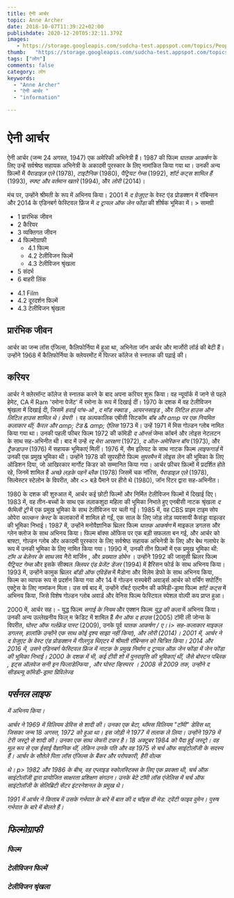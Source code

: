 ```yaml
---
title: ऐनी आर्चर 
topic: Anne Archer
date: 2018-10-07T11:39:22+02:00
publishdate: 2020-12-20T05:32:11.379Z
images: 
   - https://storage.googleapis.com/sudcha-test.appspot.com/topics/People/anne_archer/1.jpeg
thumb:   "https://storage.googleapis.com/sudcha-test.appspot.com/topics/People/anne_archer/thumb.jpeg"
tags: ["लोग"]
comments: false
category: लोग
keywords: 
  - "Anne Archer"
  - "ऐनी आर्चर "
  - "information"

---
```

<h1> ऐनी आर्चर </h1> <p> ऐनी आर्चर (जन्म 24 अगस्त, 1947) एक अमेरिकी अभिनेत्री हैं। 1987 की फिल्म <i> घातक आकर्षण </i> के लिए उन्हें सर्वश्रेष्ठ सहायक अभिनेत्री के अकादमी पुरस्कार के लिए नामांकित किया गया था। उनकी अन्य फ़िल्मों में <i> पैराडाइज़ एले </i> (1978), <i> टाइटैनिक </i> (1980), <i> पैट्रियट गेम्स </i> (1992), <i> शॉर्ट कट्स शामिल हैं </i> (1993), <i> स्पष्ट और वर्तमान खतरे </i> (1994), और <i> लोरी </i> (2014)। </p> <p> मंच पर, उन्होंने श्रीमती के रूप में अभिनय किया। 2001 में <i> द ग्रेजुएट </i> के वेस्ट एंड प्रोडक्शन में रॉबिन्सन और 2014 के एडिनबर्ग फेस्टिवल फ्रिंज में <i> द ट्रायल ऑफ जेन फोंडा </i> की शीर्षक भूमिका में। > सामग्री </h2> <ul> <li> 1 प्रारंभिक जीवन </li> <li> 2 कैरियर </li> <li> 3 व्यक्तिगत जीवन </li> <li> 4 फिल्मोग्राफी <ul> <li> 4.1 फिल्म </li> <li> 4.2 टेलीविजन फिल्में </li> <li> 4.3 टेलीविजन श्रृंखला </li> </ul> </li> <li> 5 संदर्भ </li> <li> 6 बाहरी लिंक </li> </ul> <ul> <li> 4.1 Film </li> <li> 4.2 दूरदर्शन फिल्में </li> <li> 4.3 टेलीविजन श्रृंखला </li> </ul> <h2> प्रारंभिक जीवन </h2 > <p> आर्चर का जन्म लॉस एंजिल्स, कैलिफोर्निया में हुआ था, अभिनेता जॉन आर्चर और मार्जोरी लॉर्ड की बेटी हैं। उन्होंने 1968 में कैलिफोर्निया के क्लेयरमोंट में पित्जर कॉलेज से स्नातक की पढ़ाई की। </p> <h2> करियर </h2> <p> आर्चर ने क्लेरमॉन्ट कॉलेज से स्नातक करने के बाद अपना करियर शुरू किया। वह न्यूयॉर्क में जाने से पहले हेमेट, CA में Ram 'रमोना पेजेंट' में रमोना के रूप में दिखाई दीं। 1970 के दशक में वह टेलीविजन श्रृंखला में दिखाई दी, जिसमें <i> हवाई पांच-ओ </i>, <i> द मॉड स्क्वाड </i>, <i> आयरनसाइड </i>, और <i> लिटिल हाउस ऑन लिटिल हाउस शामिल थे। प्रेयरी </i>। वह अल्पकालिक एबीसी सिटकॉम <i> बॉब और amp पर एक नियमित कलाकार थीं; कैरल और amp; टेड & amp; ऐलिस </i> 1973 में। उन्हें 1971 में मिस गोल्डन ग्लोब नामित किया गया था। उनकी पहली फीचर फिल्म 1972 की कॉमेडी <i> द ऑनर्स </i> जेम्स कॉबर्न और लोइस नेटलटन के साथ सह-अभिनीत थी। बाद में उन्हें <i> रद्द मेरा आरक्षण </i> (1972), <i> द ऑल-अमेरिकन बॉय </i> (1973), और <i> ट्रैकडाउन </i> (1976) में सहायक भूमिकाएं मिलीं। 1976 में, सैम इलियट के साथ नाटक फिल्म <i> लाइफगार्ड </i> में उनकी एक प्रमुख भूमिका थी। उन्होंने 1978 की सुपरहीरो फिल्म <i> सुपरमैन </i> में लोइस लेन की भूमिका के लिए ऑडिशन दिया, जो आखिरकार मार्गोट किडर को सम्मानित किया गया। आर्चर फ़ीचर फ़िल्मों में प्रदर्शित होते रहे, जिनमें शामिल हैं <i> अच्छे लड़के पहनें ब्लैक </i> (1978) जिसमें चक नॉरिस, <i> पैराडाइज़ एले </i> (1978), सिल्वेस्टर स्टेलोन के विपरीत, और <> बड़े पैमाने पर हीरो थे </i> (1980), जॉन रिटर द्वारा सह-अभिनीत। </p> <p> 1980 के दशक की शुरुआत में, आर्चर कई छोटी फिल्मों और निर्मित टेलीविजन फिल्मों में दिखाई दिए। 1983 में, वह तीन-बच्चों के साथ एक तलाकशुदा महिला की भूमिका निभाते हुए एनबीसी नाटक श्रृंखला <i> द फैमिली ट्री </i> में एक प्रमुख भूमिका के साथ टेलीविजन पर चली गईं। 1985 में, वह CBS प्राइम टाइम सोप ओपेरा <i> फाल्कन क्रेस्ट </i> के कलाकारों में शामिल हो गईं, एक साल के लिए जोड़ तोड़ व्यवसायी कैसंड्रा वाइल्डर की भूमिका निभाई। 1987 में, उन्होंने मनोवैज्ञानिक थ्रिलर फिल्म <i> घातक आकर्षण </i> में माइकल डगलस और ग्लेन क्लोज के साथ अभिनय किया। फिल्म बॉक्स ऑफिस पर एक बड़ी सफलता बन गई, और आर्चर को बाफ्टा, गोल्डन ग्लोब और अकादमी पुरस्कार के लिए सर्वश्रेष्ठ सहायक अभिनेत्री के लिए और बेथ गलाघेर के रूप में उनकी भूमिका के लिए नामित किया गया। 1990 में, उनकी तीन फ़िल्मों में एक प्रमुख भूमिका थी: <i> टॉम अ बेज़ेनर के साथ </i> लव </i> नैरो मार्जिन </i>, और <i> प्रख्यात डोमेन </i>। उन्होंने 1992 की जासूसी थ्रिलर फिल्म <i> पैट्रियट गेम्स </i> और इसके सीक्वल <i> क्लियर एंड प्रेजेंट डेंजर </i> (1994) में हैरिसन फोर्ड के साथ अभिनय किया। 1993 में, उन्होंने कामुक थ्रिलर <i> बॉडी ऑफ एविडेंस </i> में मैडोना और विलेम डेफो ​​के साथ अभिनय किया, फिल्म का व्यापक रूप से प्रदर्शन किया गया और 14 वें गोल्डन रास्पबेरी अवार्ड्स आर्चर को वर्चिंग सपोर्टिंग एक्ट्रेस के लिए नामांकन मिला। उस वर्ष बाद में, उन्होंने रॉबर्ट एल्टमैन की कॉमेडी-ड्रामा फिल्म <i> शॉर्ट कट्स </i> में अभिनय किया, जिसे विशेष गोल्डन ग्लोब अवार्ड और वेनिस फिल्म फेस्टिवल स्पेशल वोल्पी कप प्राप्त हुआ। </p> <p> 2000 में, आर्चर सह। - युद्ध फिल्म <i> सगाई के नियम </i> और एक्शन फिल्म <i> युद्ध की कला </i> में अभिनय किया। उनकी अन्य उल्लेखनीय फिल् म क्रेडिट में शामिल हैं <i> मैन ऑफ द हाउस </i> (2005) टॉमी ली जोन्स के विपरीत, <i> घोस्ट ऑफ गर्लफ्रेंड पास्ट </i> (2009), उनके पूर्व <i> घातक आकर्षण / ए। i> सह-कलाकार माइकल डगलस, हालांकि उन्होंने एक साथ कोई दृश्य साझा नहीं किया), और <i> लोरी </i> (2014)। 2001 में, आर्चर ने <i> द ग्रेजुएट </i> के वेस्ट एंड प्रोडक्शन में गीलगुड थिएटर में श्रीमती रॉबिन्सन को चित्रित किया। 2014 और 2016 में, उसने एडिनबर्ग फेस्टिवल फ्रिंज में नाटक के प्रमुख निर्माण <i> द ट्रायल ऑफ़ जेन फोंडा </i> में जेन फोंडा की भूमिका निभाई। 2000 के दशक में भी, कई टीवी शो में पुनरावृत्ति की भूमिकाएं थीं, जैसे <i> बोस्टन पब्लिक </i>, <i> इट्स ऑलवेज सनी इन फिलाडेल्फिया </i>, और <i> घोस्ट व्हिस्परर </i>। 2008 से 2009 तक, उन्होंने द सीडब्ल्यू कॉमेडी-ड्रामा <i> प्रिविलेज्ड </i> </p> <h2> पर्सनल लाइफ </h2> में अभिनय किया। <p> आर्चर ने 1969 में विलियम डेविस से शादी की। उनका एक बेटा, थॉमस विलियम "टॉमी" डेविस था, जिसका जन्म 18 अगस्त, 1972 को हुआ था। इस जोड़ी ने 1977 में तलाक ले लिया। उन्होंने 1979 में टेरी जस्ट्रो से शादी की। उनका एक साथ जेफरी टकर है। 18 अक्टूबर 1984 को पैदा हुईं जस्ट्रो। वह मूल रूप से एक ईसाई वैज्ञानिक थीं, लेकिन उनके पति और वह 1975 से चर्च ऑफ साइंटोलॉजी के सदस्य हैं। आर्चर के सौतेले पिता लॉस एंजिल्स के बैंकर और परोपकारी, हैरी वोल्क </p> </p> थे। p> 1982 और 1986 के बीच, वह एप्लाइड स्कोलस्टिक्स के लिए एक प्रवक्ता थी, चर्च ऑफ़ साइंटोलॉजी द्वारा प्रायोजित साक्षरता प्रशिक्षण संगठन। उनके बेटे टॉमी लॉस एंजेलिस में चर्च ऑफ साइंटोलॉजी के सेलिब्रिटी सेंटर इंटरनेशनल के प्रमुख थे। </p> <p> 1991 में आर्चर ने किताब में उसके गर्भपात के बारे में बात की <i> द चॉइस वी मेड: ट्वेंटी फाइव वुमेन। पुरुष गर्भपात के बारे में बोलते हैं। </i> </p> <h2> फिल्मोग्राफी </h2> <h3> फिल्म </h3> <h3> टेलीविजन फिल्में </h3> <h3> टेलीविजन श्रृंखला </h3> 